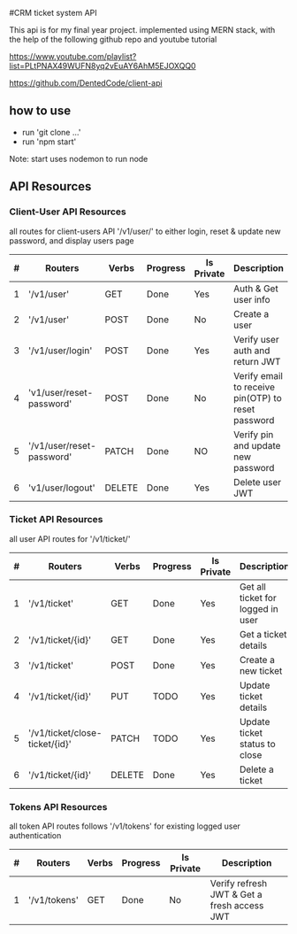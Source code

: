 #CRM ticket system API

This api is for my final year project. implemented using MERN stack, with the help of the following github repo and youtube tutorial

https://www.youtube.com/playlist?list=PLtPNAX49WUFN8yq2vEuAY6AhM5EJOXQQ0

https://github.com/DentedCode/client-api

## how to use

- run 'git clone ...'
- run 'npm start'

Note: start uses nodemon to run node

## API Resources

### Client-User API Resources

all routes for client-users API '/v1/user/' to either login, reset & update new password, and display users page

| #   | Routers                   | Verbs  | Progress | Is Private | Description                                        |
| --- | ------------------------- | ------ | -------- | ---------- | -------------------------------------------------- |
| 1   | '/v1/user'                | GET    | Done     | Yes        | Auth & Get user info                               |
| 2   | '/v1/user'                | POST   | Done     | No         | Create a user                                      |
| 3   | '/v1/user/login'          | POST   | Done     | Yes        | Verify user auth and return JWT                    |
| 4   | 'v1/user/reset-password'  | POST   | Done     | No         | Verify email to receive pin(OTP) to reset password |
| 5   | '/v1/user/reset-password' | PATCH  | Done     | NO         | Verify pin and update new password                 |
| 6   | 'v1/user/logout'          | DELETE | Done     | Yes        | Delete user JWT                                    |

### Ticket API Resources

all user API routes for '/v1/ticket/'

| #   | Routers                        | Verbs  | Progress | Is Private | Description                       |
| --- | ------------------------------ | ------ | -------- | ---------- | --------------------------------- |
| 1   | '/v1/ticket'                   | GET    | Done     | Yes        | Get all ticket for logged in user |
| 2   | '/v1/ticket/{id}'              | GET    | Done     | Yes        | Get a ticket details              |
| 3   | '/v1/ticket'                   | POST   | Done     | Yes        | Create a new ticket               |
| 4   | '/v1/ticket/{id}'              | PUT    | TODO     | Yes        | Update ticket details             |
| 5   | '/v1/ticket/close-ticket/{id}' | PATCH  | TODO     | Yes        | Update ticket status to close     |
| 6   | '/v1/ticket/{id}'              | DELETE | Done     | Yes        | Delete a ticket                   |

### Tokens API Resources

all token API routes follows '/v1/tokens' for existing logged user authentication

| #   | Routers      | Verbs | Progress | Is Private | Description                                 |
| --- | ------------ | ----- | -------- | ---------- | ------------------------------------------- |
| 1   | '/v1/tokens' | GET   | Done     | No         | Verify refresh JWT & Get a fresh access JWT |
